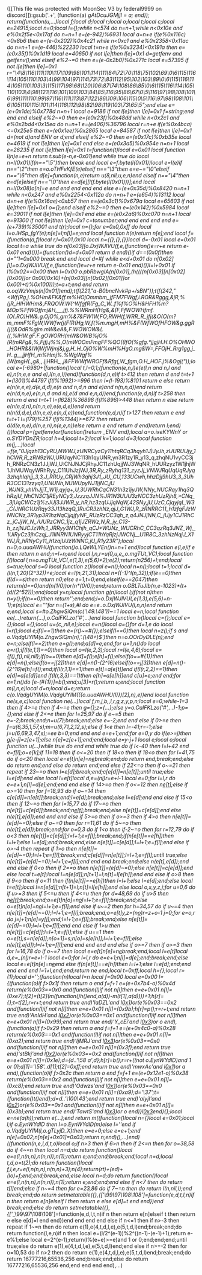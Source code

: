 ([[This file was protected with MoonSec V3 by federal9999 on discord]]):gsub('.+', (function(a) _gAtDcuJGMjjI = a; end)); return(function(u,...)local f;local d;local r;local o;local t;local c;local e=24915;local n=0;local l={};while n<574 do n=n+1;while n<0x10e and e%0x2f5e<0x17af do n=n+1 e=(e-942)%6931 local a=n+e if(e%0x116c)<0x8b6 then e=(e-0x202)%0x4c21 while n<0xc1 and e%0x2358<0x11ac do n=n+1 e=(e-446)%22230 local t=n+e if(e%0x3234)<0x191a then e=(e*0x35f)%0x1d19 local e=40650 if not l[e]then l[e]=0x1 d=getfenv and getfenv();end elseif e%2~=0 then e=(e-0x2b0)%0x271c local e=57395 if not l[e]then l[e]=0x1 r="\4\8\116\111\110\117\109\98\101\114\111\84\72\70\118\75\102\69\0\6\115\116\114\105\110\103\4\99\104\97\114\73\72\83\112\95\102\103\89\0\6\115\116\114\105\110\103\3\115\117\98\68\120\106\87\74\108\86\85\0\6\115\116\114\105\110\103\4\98\121\116\101\109\103\84\85\116\95\86\67\0\5\116\97\98\108\101\6\99\111\110\99\97\116\111\113\87\122\86\109\106\115\0\5\116\97\98\108\101\6\105\110\115\101\114\116\112\98\82\98\119\103\73\65\5";end else e=(e+0x1de)%0x778d n=n+1 local e=9186 if not l[e]then l[e]=0x1 f=string;end end end elseif e%2~=0 then e=(e*0x23f)%0x48dd while n<0x2c1 and e%0x2bd4<0x15ea do n=n+1 e=(e*406)%36796 local r=n+e if(e%0x4bca)<=0x25e5 then e=(e*0x1ee)%0x2865 local e=84587 if not l[e]then l[e]=0x1 d=(not d)and _ENV or d;end elseif e%2~=0 then e=(e*0x17c)%0xb35e local e=4619 if not l[e]then l[e]=0x1 end else e=(e*0x3a5)%0x954e n=n+1 local e=26235 if not l[e]then l[e]=0x1 t=function(t)local e=0x01 local function l(n)e=e+n return t:sub(e-n,e-0x01)end while true do local n=l(0x01)if(n=="\5")then break end local e=f.byte(l(0x01))local e=l(e)if n=="\2"then e=o.oTHFvKfE(e)elseif n=="\3"then e=e~="\0"elseif n=="\6"then d[e]=function(n,e)return u(8,nil,u,e,n)end elseif n=="\4"then e=d[e]elseif n=="\0"then e=d[e][l(f.byte(l(0x01)))];end local n=l(0x08)o[n]=e end end end end end else e=(e+0x35d)%0x8420 n=n+1 while n<0x247 and e%0x2254<0x112a do n=n+1 e=(e*654)%13112 local d=n+e if(e%0x16ae)<0xb57 then e=(e*0x3c1)%0x679a local e=65603 if not l[e]then l[e]=0x1 o={};end elseif e%2~=0 then e=(e*0x142)%0x5984 local e=39011 if not l[e]then l[e]=0x1 end else e=(e*0x2a6)%0xc070 n=n+1 local e=91300 if not l[e]then l[e]=0x1 c=tonumber;end end end end end e=(e+739)%35001 end t(r);local n={};for e=0x0,0xff do local l=o.IHSp_fgY(e);n[e]=l;n[l]=e;end local function h(e)return n[e];end local f=(function(a,f)local r,l=0x01,0x10 local n={{},{},{}}local d=-0x01 local e=0x01 local t=a while true do n[0x03][o.DxjWJlVU(f,e,(function()e=r+e return e-0x01 end)())]=(function()d=d+0x01 return d end)()if d==(0x0f)then d=""l=0x000 break end end local d=#f while e<d+0x01 do n[0x02][l]=o.DxjWJlVU(f,e,(function()e=r+e return e-0x01 end)())l=l+0x01 if l%0x02==0x00 then l=0x00 o.pbRbwgIA(n[0x01],(h((((n[0x03][n[0x02][0x00]]or 0x00)*0x10)+(n[0x03][n[0x02][0x01]]or 0x00)+t)%0x100)));t=a+t;end end return o.oqWzVmjs(n[0x01])end);t(f(221,"a-B0bnc*Nvk#p+/sBN"));t(f(242,"<Wf(Rg,_j.%OHm&FK&ff.m%HOjOmmbm_jfFM7FWgf,i.ROR&Rggg,&jR,%(jR_HIHWHm&,FRQOW.W(^WfgfR(Fg_C_W..f%f%_O%H&HFH%m?MOp%FfWOffmj&H,__,jfj_.%%WRmH(Hg&,&(F,FfWOWHfmf.(O(.RO)HW&.g._OjO%,gm%&7&FW1W,FO;RWH(f,WRR_R_jfj(&O(O(m?m_mmF%FgW,WWfw(j(F(R(Hg,_W,f_(%m.mgH,mH%&_F(WfWOfHFOW&g.ggR(j(_(_&OdR%gjm.mW&_eA&,F.WOWOW&(.((,%lHW.gF.F.gOWORH(mW&OWB%jO%(R(mRFg&,%,Fjfj.j%%,O(mWOOmFmgFF%QO((lfO(%gfg.*jjgjH.H.O%OHWO_HOHR&_&lWjWfWjmj&j,g,H_H_OjO%W%mH%HgO.mg&W=,FFOjH_Rrg1gg,j_H_..g__jjHfH_m%Hmj%.%WgWgf%(W(mgH(.,g_&,,_.jjHRH_,,_j&FFWWfWROFf&Rfg(,W_fgm,O.H_HOF.j%&Ogj("));local e=(-6980+(function()local t,l=0,1;(function(e,n,l)e(e(l,n and n,l and e),n(n,e,e and e),l(n,e,l))end)(function(d,n,e)if t>412 then return d end t=t+1 l=(l*301)%44797 if(l%1992)>=996 then l=(l-193)%8101 return e else return e(n(e,e,e),d(e,d,d),e(n and n,d,n and e)and n(n,n,d))end return e(n(d,n,e),e(n,n,d and n),e(d and e,n,d))end,function(e,d,n)if t>258 then return d end t=t+1 l=(l*628)%36898 if(l%896)>448 then return n else return e(n(e,d,n),n(n,n,e),e(e,d,e))end return n(n(d,d,e),d(n,e,e),e(n,d,e))end,function(e,d,n)if t>127 then return e end t=t+1 l=(l*79)%257 if(l%1344)>=672 then return d(d(e,n,e),d(n,e,n),n(e,e,n))else return e end return d end)return l;end)())local p=(getfenv)or(function()return _ENV end);local a=o.ixeKYWnY or o.SYDYDnZR;local h=4;local t=2;local k=1;local d=3;local function m(j,...)local _=f(e,"0Jjqzh13CyRU_,NWWJ,zUNRCyzCy11htqRCq3hqyh1J)JyJh,zUURUUjy_1h*CWR,R_zRN9zWJ_,URUqyNC113h1qyUNR,yn3R1zy1R_y13_q,zhqNU1vyCC3jh_RNRzCN3z1JJjWJ,U:CNJNJCjRhyJC11zhUqjjWJ3WqNR_hUURzyz1W1jhjW1JhMUWqyWRhRyy_C11UhJzjWJ,__3R,Ry_zRyhq131_zyzJj_VNWJRqUqUqRJyq3zhqhIqhjj_3,3,J_RRUy_CRjWh3qhj3J1_JU,,CU,133UCwh,hhzDjj9hU3_3_3UhR3CC131zzyq1,UNUNh,NUWUpyNJ1)jNC,jU_ ,WJN3_yhVhJjjT_W1j,qyjq+_,U,3UWRhCqCN31h3z1jyJW,NNy_NUCRqy1hq3QhRzjU_NhCN3C1jREyNCy3,JzzzqJJN%JR1N3UUU3zNCC3zhUzRjh8,>CNq__3jUqCWCz1j%zJUj3JJWR_y_hR,hz3zqUJjqNqW,42SNy,jU,UzC,CjqyjqL,W3_C(JNRC1UzRqy33J13hzqQ_1RuCR3zhNz,qjJ_G1WJ,R_zRNRRC11_h1zfqFJzWNNCNz,3R1yp3R1hzNqCjjqjfyNF_RUzRzCC3qh_z,q4JNJjNN,C_jUjy1CJ1RhCz_jCJjW_N,,/UURzCNC_1jz_q1jJZRWz,N,R_jy_C13-h_zzjNJCJzWh,1_JRRyy3N1Chjh_qCJ+WUNz_WUCRhC_CC3qzRq3JNZ_Wj,__1UiRyCz3jhCzqj_J1IlNRN1UNRyyjCT11hYqRjzjJWCNj__U1R8C_3zhNzNqjJ_X1WJ,R_hRNyCy11_h1zajUJzWNNC,jU_R1y23R");local n=0;o.uuaAWHU_(function()o.LQeWLYEn()n=n+1 end)local function e(l,e)if e then return n end;n=l+n;end local l,n,r=u(0,u,e,_,o.mgTUt_VC);local function f()local l,n=o.mgTUt_VC(_,e(1,3),e(5,6)+2);e(2);return(n*256)+l;end;local s=true;local s=0 local function z()local e=n();local n=n();local t=1;local d=(l(n,1,20)*(2^32))+e;local e=l(n,21,31);local n=((-1)^l(n,32));if(e==0)then if(d==s)then return n*0;else e=1;t=0;end;elseif(e==2047)then return(d==0)and(n*(1/0))or(n*(0/0));end;return o.GBLTuJlb(n,e-1023)*(t+(d/(2^52)));end;local y=n;local function g(n)local l;if(not n)then n=y();if(n==0)then return'';end;end;l=o.DxjWJlVU(_,e(1,3),e(5,6)+n-1);e(n)local e=""for n=(1+s),#l do e=e..o.DxjWJlVU(l,n,n)end return e;end;local s=#o.ZhgwSiQm(c('\49.\48'))~=1 local e=n;local function ee(...)return{...},o.CalFKLzo('#',...)end local function b()local c={};local e={};local _={};local u={c,_,nil,e};local e=n()local a={}for d=1,e do local l=r();local e;if(l==1)then e=(r()~=#{});elseif(l==0)then local n=z();if s and o.VqdgUYIM(o.ZhgwSiQm(n),'.(\48+)$')then n=o.OOrDyDLE(n);end e=n;elseif(l==2)then e=g();end;a[d]=e;end;for u=1,n()do local e=r();if(l(e,1,1)==0)then local o=l(e,2,3);local r=l(e,4,6);local e={f(),f(),nil,nil};if(o==0)then e[d]=f();e[h]=f();elseif(o==#{1})then e[d]=n();elseif(o==j[2])then e[d]=n()-(2^16)elseif(o==j[3])then e[d]=n()-(2^16)e[h]=f();end;if(l(r,1,1)==1)then e[t]=a[e[t]]end if(l(r,2,2)==1)then e[d]=a[e[d]]end if(l(r,3,3)==1)then e[h]=a[e[h]]end c[u]=e;end end;for e=1,n()do _[e-(#{1})]=b();end;u[3]=r();return u;end;local function m(l,n,e)local d=n;local d=e;return c(o.VqdgUYIM(o.VqdgUYIM(({o.uuaAWHU_(l)})[2],n),e))end local function ne(s,e,c)local function ne(...)local f,m,j,b,_,l,r,g,z,y,p,n;local e=0;while-1<e do if e>=3 then if 4>=e then if 4~=e then g={};z={...};else y=o.CalFKLzo('#',...)-1;p={};end else if 2<=e then for l=25,97 do if e~=5 then e=-2;break;end;n=u(7);break;end;else e=-2;end end else if 0>=e then f=u(6,35,1,57,s);m=u(6,71,2,12,s);else if 1<e then l=-41;r=-1;else j=u(6,69,3,47,s);_=ee b=0;end end end e=e+1;end;for e=0,y do if(e>=j)then g[e-j]=z[e+1];else n[e]=z[e+1];end;end;local e=y-j+1 local e;local o;local function u(...)while true do end end while true do if l<-40 then l=l+42 end e=f[l];o=e[k];if 11<o then if o>=18 then if o<=20 then if 18<o then if 18<o then for l=41,75 do if o<20 then local e=e[t]n[e]=n[e](a(n,e+1,r))break;end;do return end;break;end;else do return end;end else do return end;end else if 22<=o then if o~=21 then repeat if 23~=o then l=e[d];break;end;c[e[d]]=n[e[t]];until true;else l=e[d];end else local l=e[t]local d,e=_(n[l](a(n,l+1,e[d])))r=e+l-1 local e=0;for l=l,r do e=e+1;n[l]=d[e];end;end end else if 14>=o then if o<=12 then n[e[t]]();else if o>=10 then for f=18,93 do if o~=14 then c[e[d]]=n[e[t]];break;end;l=e[d];break;end;else l=e[d];end end else if 15<o then if 12~=o then for l=15,77 do if 17~=o then n[e[t]]=c[e[d]];break;end;n[e[t]]();break;end;else n[e[t]]=c[e[d]];end else n(e[t],e[d]);end end end else if 5>=o then if o>=3 then if 4>o then n[e[t]]=(e[d]~=0);else if o~=0 then for r=11,61 do if 5~=o then n(e[t],e[d]);break;end;for o=0,3 do if 1<o then if-2~=o then for r=12,79 do if o<3 then n[e[t]]=c[e[d]];l=l+1;e=f[l];break;end;if(n[e[t]]==e[h])then l=l+1;else l=e[d];end;break;end;else n[e[t]]=c[e[d]];l=l+1;e=f[l];end else if o>-4 then repeat if 1>o then n[e[t]]=(e[d]~=0);l=l+1;e=f[l];break;end;c[e[d]]=n[e[t]];l=l+1;e=f[l];until true;else n[e[t]]=(e[d]~=0);l=l+1;e=f[l];end end end break;end;else n(e[t],e[d]);end end else if 0<o then if 2==o then n[e[t]]=(e[d]~=0);else n[e[t]]=c[e[d]];end else local t=e[t];local l=n[e[d]];n[t+1]=l;n[t]=l[e[h]];end end else if o>8 then if 9<o then if o<11 then if(n[e[t]]==e[h])then l=l+1;else l=e[d];end;else local t=e[t];local l=n[e[d]];n[t+1]=l;n[t]=l[e[h]];end else local o,s,y,z,j;for u=0,6 do if u>=3 then if 5<=u then if 4<=u then for d=48,69 do if u>5 then n[e[t]]();break;end;o=e[t]n[o]=n[o](a(n,o+1,r))l=l+1;e=f[l];break;end;else o=e[t]n[o]=n[o](a(n,o+1,r))l=l+1;e=f[l];end else if u~=2 then for h=34,57 do if u~=4 then n[e[t]]=(e[d]~=0);l=l+1;e=f[l];break;end;o=e[t]y,z=_(n[o](a(n,o+1,e[d])))r=z+o-1 j=0;for e=o,r do j=j+1;n[e]=y[j];end;l=l+1;e=f[l];break;end;else n[e[t]]=(e[d]~=0);l=l+1;e=f[l];end end else if 1>u then n[e[t]]=c[e[d]];l=l+1;e=f[l];else if u==1 then o=e[t];s=n[e[d]];n[o+1]=s;n[o]=s[e[h]];l=l+1;e=f[l];else n(e[t],e[d]);l=l+1;e=f[l];end end end end end else if o>=7 then if o>=3 then for l=16,78 do if o~=7 then local e=e[t]n[e]=n[e](a(n,e+1,r))break;end;local l=e[t]local d,e=_(n[l](a(n,l+1,e[d])))r=e+l-1 local e=0;for l=l,r do e=e+1;n[l]=d[e];end;break;end;else local e=e[t]n[e]=n[e](a(n,e+1,r))end else if(n[e[t]]==e[h])then l=l+1;else l=e[d];end;end end end end l=1+l;end;end;return ne end;local t=0xff;local h={};local r=(1);local d='';(function(n)local l=n local f=0x00 local e=0x00 l={(function(o)if f>0x1f then return o end f=f+1 e=(e+0x7b4-o)%0x4d return(e%0x03==0x0 and(function(l)if not n[l]then e=e+0x01 n[l]=(0xe7);t[2]=(t[2]*(m(function()h()end,a(d))-m(t[1],a(d))))+1;h[r]={};t=t[2];r=r+t;end return true end)'laDZL'and l[0x1](0x14d+o))or(e%0x03==0x2 and(function(l)if not n[l]then e=e+0x01 n[l]=(0x9b);h[r]=p();r=r+t;end return true end)'AnIdH'and l[0x2](o+0x144))or(e%0x03==0x1 and(function(l)if not n[l]then e=e+0x01 n[l]=(0x99);end return true end)'Y_cEi'and l[0x3](o+0x297))or o end),(function(a)if f>0x29 then return a end f=f+1 e=(e+0x4c0-a)%0x28 return(e%0x03==0x1 and(function(l)if not n[l]then e=e+0x01 n[l]=(0xa2);end return true end)'IjMRJ'and l[0x3](0x247+a))or(e%0x03==0x0 and(function(l)if not n[l]then e=e+0x01 n[l]=(0x3f);end return true end)'stBkj'and l[0x2](a+0x29e))or(e%0x03==0x2 and(function(l)if not n[l]then e=e+0x01 n[l]=(0x1e);d={d..'\58 a',d};h[r]=b();r=r+((not o.EynWYdlD)and 1 or 0);d[1]='\58'..d[1];t[2]=0xff;end return true end)'mwxAc'and l[0x1](a+0x309))or a end),(function(o)if f>0x2c then return o end f=f+1 e=(e+0x12e1-o)%0x38 return(e%0x03==0x2 and(function(l)if not n[l]then e=e+0x01 n[l]=(0xc8);end return true end)'Odwzs'and l[0x1](0x2fe+o))or(e%0x03==0x0 and(function(l)if not n[l]then e=e+0x01 n[l]=(0xa9);d='\37';t={function()t()end};d=d..'\100\43';end return true end)'aIyjl'and l[0x2](o+0x151))or(e%0x03==0x1 and(function(l)if not n[l]then e=e+0x01 n[l]=(0x3b);end return true end)'TawtS'and l[0x3](o+0x3bd))or o end)}l[0x3](0x1799)end){};local e=ne(a(h));return e(...);end return m((function()local n={}local e=0x01;local l;if o.EynWYdlD then l=o.EynWYdlD(m)else l=''end if o.VqdgUYIM(l,o.gTLyjD_X)then e=e+0;else e=e+1;end n[e]=0x02;n[n[e]+0x01]=0x03;return n;end)(),...)end)((function(n,e,l,d,t,o)local o;if n>3 then if 6>n then if 2<=n then for o=38,58 do if 4~=n then local n=d;do return function()local e=e(l,n(n,n),n(n,n));n(1);return e;end;end;break;end;local n=d;local t,d,o=t(2);do return function()local f,l,e,r=e(l,n(n,n),n(n,n)+3);n(4);return(r*t)+(e*d)+(l*o)+f;end;end;break;end;else local n=d;do return function()local e=e(l,n(n,n),n(n,n));n(1);return e;end;end;end else if n<7 then do return t[l]end;else if n~=4 then for e=23,86 do if 7~=n then do return l(n,nil,l);end break;end;do return setmetatable({},{['__\99\97\108\108']=function(e,d,t,l,n)if n then return e[n]elseif l then return e else e[d]=t end end})end break;end;else do return setmetatable({},{['__\99\97\108\108']=function(e,d,l,t,n)if n then return e[n]elseif t then return e else e[d]=l end end})end end end end else if n<=1 then if n>-3 then repeat if 1~=n then do return e(1),e(4,t,d,l,e),e(5,t,d,l)end;break;end;do return function(l,e,n)if n then local e=(l/2^(e-1))%2^((n-1)-(e-1)+1);return e-e%1;else local e=2^(e-1);return(l%(e+e)>=e)and 1 or 0;end;end;end;until true;else do return e(1),e(4,t,d,l,e),e(5,t,d,l)end;end else if n>=-2 then for o=10,53 do if n>2 then do return e(1),e(4,t,d,l,e),e(5,t,d,l)end;break;end;do return 16777216,65536,256 end;break;end;else do return 16777216,65536,256 end;end end end end),...)
